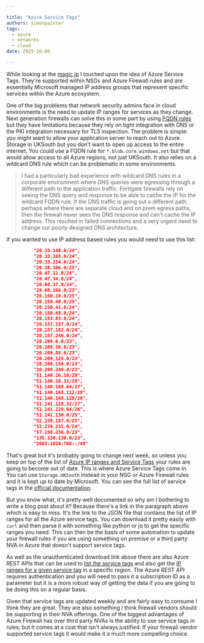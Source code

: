 ```yaml
---

title: "Azure Service Tags"
authors: simonpainter
tags:
  - azure
  - networks
  - cloud
date: 2025-10-08

---
```


While looking at the [magic ip](azure-magic-ip.md) I touched upon the idea of Azure Service Tags. They're supported within NSGs and Azure Firewall rules and are essentially Microsoft managed IP address groups that represent specific services within the Azure ecosystem.
<!-- truncate -->
One of the big problems that network security admins face in cloud environments is the need to update IP ranges for services as they change. Next generation firewalls can solve this in some part by using [FQDN rules](fqdn-deep-dive.md) but they have limitations because they rely on tight integration with DNS or the PKI integration necessary for TLS inspection. The problem is simple: you might want to allow your application server to reach out to Azure Storage in UKSouth but you don't want to open up access to the entire internet. You could use a FQDN rule for `*.blob.core.windows.net` but that would allow access to all Azure regions, not just UKSouth. It also relies on a wildcard DNS rule which can be problematic in some environments.

> I had a particularly bad experience with wildcard DNS rules in a corporate environment where DNS queries were egressing
> through a different path to the application traffic. Fortigate firewalls rely on seeing the DNS query and response to be
> able to cache the IP for the wildcard FQDN rule. If the DNS traffic is going out a different path, perhaps where there
> are separate cloud and on prem egress paths, then the firewall never sees the DNS response and can't cache the IP
> address. This resulted in failed connections and a very urgent need to change our poorly designed DNS architecture.

If you wanted to use IP address based rules you would need to use this list:

```json
          "20.33.148.0/24",
          "20.33.168.0/24",
          "20.33.234.0/24",
          "20.38.106.0/23",
          "20.47.11.0/24",
          "20.47.34.0/24",
          "20.60.17.0/24",
          "20.60.166.0/23",
          "20.150.18.0/25",
          "20.150.40.0/25",
          "20.150.41.0/24",
          "20.150.69.0/24",
          "20.153.83.0/24",
          "20.157.157.0/24",
          "20.157.182.0/24",
          "20.157.246.0/24",
          "20.209.6.0/23",
          "20.209.30.0/23",
          "20.209.88.0/23",
          "20.209.128.0/23",
          "20.209.158.0/23",
          "20.209.240.0/23",
          "51.140.16.16/28",
          "51.140.16.32/28",
          "51.140.168.64/27",
          "51.140.168.112/28",
          "51.140.168.128/28",
          "51.141.128.32/27",
          "51.141.129.64/26",
          "51.141.130.0/25",
          "52.239.187.0/25",
          "52.239.231.0/24",
          "57.150.236.0/23",
          "135.130.130.0/23",
          "2603:1020:706::/48"
```

That's great but it's probably going to change next week, so unless you keep on top of the list of [Azure IP ranges and Service Tags](https://www.microsoft.com/en-us/download/details.aspx?id=56519) your rules are going to become out of date. This is where Azure Service Tags come in. You can use `Storage.UKSouth` instead in your NSG or Azure Firewall rules and it is kept up to date by Microsoft. You can see the full list of service tags in the [official documentation](https://learn.microsoft.com/en-us/azure/virtual-network/service-tags-overview).

But you know what, it's pretty well documented so why am I bothering to write a blog post about it? Because there's a link in the paragraph above which is easy to miss. It's the link to the JSON file that contains the list of IP ranges for all the Azure service tags. You can download it pretty easily with `curl` and then parse it with something like python or jq to get the specific ranges you need. This can then be the basis of some automation to update your firewall rules if you are using something on premise or a third party NVA in Azure that doesn't support service tags.

As well as the unauthenticated download link above there are also Azure REST APIs that can be used to [list the service tags](https://learn.microsoft.com/en-us/rest/api/virtualnetwork/servicetags/list) and also get the [IP ranges for a given service tag](https://learn.microsoft.com/en-us/rest/api/virtualnetwork/service-tag-information/list) in a specific region. The Azure REST API requires authentication and you will need to pass it a subscription ID as a parameter but it is a more robust way of getting the data if you are going to be doing this on a regular basis.

Given that service tags are updated weekly and are fairly easy to consume I think they are great. They are also something I think firewall vendors should be supporting in their NVA offerings. One of the biggest advantages of Azure Firewall has over third party NVAs is the ability to use service tags in rules; but it comes at a cost that isn't always justified. If your firewall vendor supported service tags it would make it a much more compelling choice.